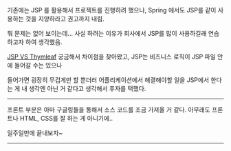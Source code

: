 기존에는 JSP 를 활용해서 프로젝트를 진행하려 했으나, Spring 에서도 JSP를 같이 사용하는 것을 지양하라고 권고까지 내림.

뭐 문제는 없어 보이는데... 사실 하려는 이유가 회사에서 JSP를 많이 사용하길래 연습하고자 하여 생각했음. 

[JSP VS Thymleaf](https://blog.thelumayi.com/39) 궁금해서 차이점을 찾아봤고, JSP는 비즈니스 로직이 JSP 파일 안에 들어갈 수는 있으나

들어가면 굉장히 무겁게만 할 뿐더러 어플리케이션에서 해결해야할 일을 JSP에서 한다는 게 내 생각엔 아닌 거 같다고 생각해서 후자를 택했다.

---

프론트 부분은 아마 구글링들을 통해서 소스 코드를 조금 가져올 거 같다. 아무래도 프론트나 HTML, CSS를 잘 하는 게 아니기에..

일주일만에 끝내보자~

---

